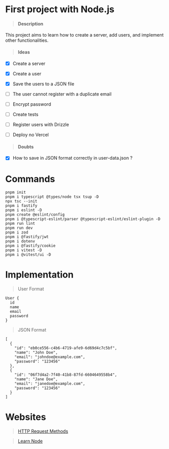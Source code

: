 # First project with Node.js

> #### Description

This project aims to learn how to create a server, add users, and implement other functionalities.

> #### Ideas

- [x] Create a server
- [x] Create a user
- [x] Save the users to a JSON file
- [ ] The user cannot register with a duplicate email
- [ ] Encrypt password
- [ ] Create tests
- [ ] Register users with Drizzle
- [ ] Deploy no Vercel


> #### Doubts

- [x] How to save in JSON format correctly in user-data.json ?

# Commands

```
pnpm init
pnpm i typescript @types/node tsx tsup -D
npx tsc --init
pnpm i fastify
pnpm i eslint -D
pnpm create @eslint/config
pnpm i @typescript-eslint/parser @typescript-eslint/eslint-plugin -D
pnpm run lint
pnpm run dev
pnpm i zod
pnpm i @fastify/jwt
pnpm i dotenv
pnpm i @fastify/cookie
pnpm i vitest -D
pnpm i @vitest/ui -D
```

# Implementation

> User Format
```
User {
  id
  name
  email
  password
}
```

> JSON Format
```
[
  {
    "id": "eb0ce556-c4b6-4719-afe9-6d69d4c7c5bf",
    "name": "John Doe",
    "email": "johndoe@example.com",
    "password": "123456"
  },
  {
    "id": "06f7d4a2-7f40-41b8-87fd-6604649558b4",
    "name": "Jane Doe",
    "email": "janedoe@example.com",
    "password": "123456"
  }
]
```

# Websites

> [HTTP Request Methods](https://www.w3schools.com/tags/ref_httpmethods.asp)

> [Learn Node](https://nodejs.org/en/learn/getting-started/introduction-to-nodejs)
